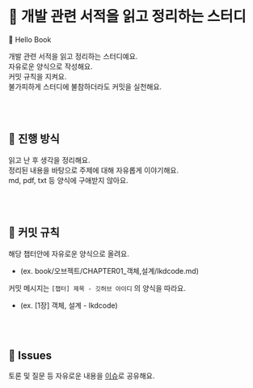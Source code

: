# 📖 개발 관련 서적을 읽고 정리하는 스터디
📖 Hello Book

개발 관련 서적을 읽고 정리하는 스터디예요.<br />
자유로운 양식으로 작성해요.<br />
커밋 규칙을 지켜요.<br />
불가피하게 스터디에 불참하더라도 커밋을 실천해요.<br />

<br /><br />

## 🎯 진행 방식

읽고 난 후 생각을 정리해요.<br />
정리된 내용을 바탕으로 주제에 대해 자유롭게 이야기해요.<br />
md, pdf, txt 등 양식에 구애받지 않아요.<br />

<br /><br />

## 🎯 커밋 규칙

해당 챕터안에 자유로운 양식으로 올려요.
- (ex. book/오브젝트/CHAPTER01_객체,설계/lkdcode.md)

커밋 메시지는 `[챕터] 제목 - 깃허브 아이디` 의 양식을 따라요.
- (ex. [1장] 객체, 설계 - lkdcode)

<br /><br />

## 🎯 Issues

토론 및 질문 등 자유로운 내용을 [이슈](https://github.com/JavaDocument/Book/issues)로 공유해요.

<br /><br />
